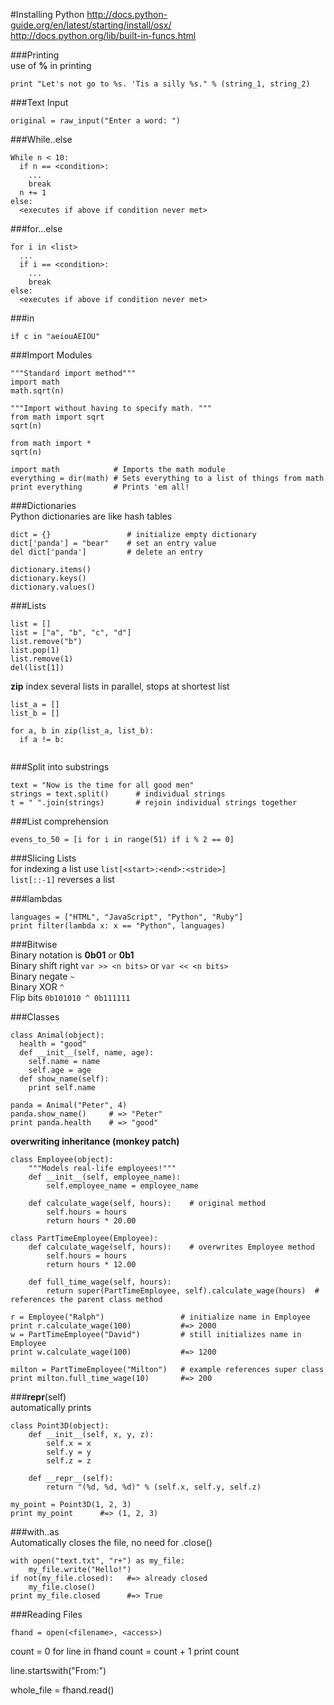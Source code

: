 #Installing Python
http://docs.python-guide.org/en/latest/starting/install/osx/  
http://docs.python.org/lib/built-in-funcs.html

###Printing  
use of **%** in printing  
```
print "Let's not go to %s. 'Tis a silly %s." % (string_1, string_2)
```

###Text Input  
```
original = raw_input("Enter a word: ")
```

###While..else
```
While n < 10:
  if n == <condition>:
    ...
    break
  n += 1
else:
  <executes if above if condition never met>
```

###for...else
```
for i in <list>
  ...
  if i == <condition>:
    ...
    break
else:
  <executes if above if condition never met>
```
###in
```
if c in "aeiouAEIOU"
```

###Import Modules
```
"""Standard import method"""
import math
math.sqrt(n)

"""Import without having to specify math. """
from math import sqrt
sqrt(n)

from math import *
sqrt(n)
```

```
import math            # Imports the math module
everything = dir(math) # Sets everything to a list of things from math
print everything       # Prints 'em all!
```

###Dictionaries  
Python dictionaries are like hash tables  
```
dict = {}                 # initialize empty dictionary
dict['panda'] = "bear"    # set an entry value
del dict['panda']         # delete an entry
```
```
dictionary.items()
dictionary.keys()
dictionary.values()
```

###Lists
```
list = []
list = ["a", "b", "c", "d"]
list.remove("b")
list.pop(1)
list.remove(1)
del(list[1])
```
**zip** index several lists in parallel, stops at shortest list  
```
list_a = []
list_b = []

for a, b in zip(list_a, list_b):
  if a != b:
  
```
###Split into substrings
```
text = "Now is the time for all good men"
strings = text.split()      # individual strings
t = " ".join(strings)       # rejoin individual strings together
```

###List comprehension
```
evens_to_50 = [i for i in range(51) if i % 2 == 0]
```

###Slicing Lists  
for indexing a list use `list[<start>:<end>:<stride>]`  
`list[::-1]` reverses a list  

###lambdas
```
languages = ["HTML", "JavaScript", "Python", "Ruby"]
print filter(lambda x: x == "Python", languages)
```
###Bitwise  
Binary notation is **0b01** or **0b1**  
Binary shift right `var >> <n bits>` or `var << <n bits>`  
Binary negate `~`  
Binary XOR `^`  
Flip bits `0b101010 ^ 0b111111`  

###Classes
```
class Animal(object):
  health = "good"
  def __init__(self, name, age):
    self.name = name
    self.age = age
  def show_name(self):
    print self.name
    
panda = Animal("Peter", 4)
panda.show_name()     # => "Peter"
print panda.health    # => "good"
```

**overwriting inheritance (monkey patch)**  
```
class Employee(object):
    """Models real-life employees!"""
    def __init__(self, employee_name):
        self.employee_name = employee_name

    def calculate_wage(self, hours):    # original method
        self.hours = hours
        return hours * 20.00

class PartTimeEmployee(Employee):
    def calculate_wage(self, hours):    # overwrites Employee method
        self.hours = hours
        return hours * 12.00
        
    def full_time_wage(self, hours):
        return super(PartTimeEmployee, self).calculate_wage(hours)  # references the parent class method
        
r = Employee("Ralph")                 # initialize name in Employee
print r.calculate_wage(100)           #=> 2000
w = PartTimeEmployee("David")         # still initializes name in Employee
print w.calculate_wage(100)           #=> 1200

milton = PartTimeEmployee("Milton")   # example references super class
print milton.full_time_wage(10)       #=> 200
```

###__repr__(self)  
automatically prints  

```
class Point3D(object):
    def __init__(self, x, y, z):
        self.x = x
        self.y = y
        self.z = z
        
    def __repr__(self):
        return "(%d, %d, %d)" % (self.x, self.y, self.z)
        
my_point = Point3D(1, 2, 3)
print my_point      #=> (1, 2, 3)
```

###with..as  
Automatically closes the file, no need for .close()  
```
with open("text.txt", "r+") as my_file:
    my_file.write("Hello!")
if not(my_file.closed):   #=> already closed
    my_file.close()
print my_file.closed      #=> True
```
###Reading Files
```
fhand = open(<filename>, <access>)
```
count = 0
for line in fhand
  count = count + 1
print count

line.startswith("From:")

whole_file = fhand.read()
